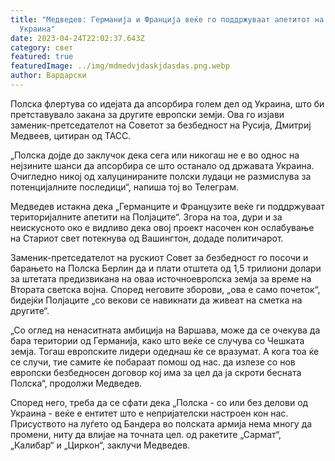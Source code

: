 ```yaml
---
title: "Медведев: Германија и Франција веќе го поддржуваат апетитот на Полска за
  Украина"
date: 2023-04-24T22:02:37.643Z
category: свет
featured: true
featuredImage: ../img/mdmedvjdaskjdasdas.png.webp
author: Вардарски
---
```


Полска флертува со идејата да апсорбира голем дел од Украина, што би претставувало закана за другите европски земји. Ова го изјави заменик-претседателот на Советот за безбедност на Русија, Дмитриј Медвеев, цитиран од ТАСС.

„Полска дојде до заклучок дека сега или никогаш не е во однос на нејзините шанси да апсорбира се што останало од државата Украина. Очигледно никој од халуцинираните полски лудаци не размислува за потенцијалните последици“, напиша тој во Телеграм.

Медведев истакна дека „Германците и Французите веќе ги поддржуваат територијалните апетити на Полјаците“. Згора на тоа, дури и за неискусното око е видливо дека овој проект насочен кон ослабување на Стариот свет потекнува од Вашингтон, додаде политичарот.

Заменик-претседателот на рускиот Совет за безбедност го посочи и барањето на Полска Берлин да и плати отштета од 1,5 трилиони долари за штетата предизвикана на оваа источноевропска земја за време на Втората светска војна. Според неговите зборови, „ова е само почеток“, бидејќи Полјаците „со векови се навикнати да живеат на сметка на другите“.

„Со оглед на ненаситната амбиција на Варшава, може да се очекува да бара територии од Германија, како што веќе се случува со Чешката земја. Тогаш европските лидери одеднаш ќе се вразумат. А кога тоа ќе се случи, тие самите ќе побараат помош од нас. да излезе со нов европски безбедносен договор кој има за цел да ја скроти бесната Полска“, продолжи Медведев.

Според него, треба да се сфати дека „Полска - со или без делови од Украина - веќе е ентитет што е непријателски настроен кон нас. Присуството на луѓето од Бандера во полската армија нема многу да промени, ниту да влијае на точната цел. од ракетите „Сармат“, „Калибар“ и „Циркон“, заклучи Медведев.
